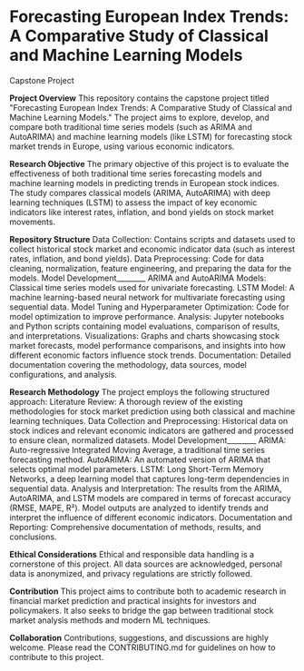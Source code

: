 # Forecasting European Index Trends: A Comparative Study of Classical and Machine Learning Models
Capstone Project

**Project Overview**
This repository contains the capstone project titled "Forecasting European Index Trends: A Comparative Study of Classical and Machine Learning Models." The project aims to explore, develop, and compare both traditional time series models (such as ARIMA and AutoARIMA) and machine learning models (like LSTM) for forecasting stock market trends in Europe, using various economic indicators.

**Research Objective**
The primary objective of this project is to evaluate the effectiveness of both traditional time series forecasting models and machine learning models in predicting trends in European stock indices. The study compares classical models (ARIMA, AutoARIMA) with deep learning techniques (LSTM) to assess the impact of key economic indicators like interest rates, inflation, and bond yields on stock market movements.

**Repository Structure**
Data Collection: Contains scripts and datasets used to collect historical stock market and economic indicator data (such as interest rates, inflation, and bond yields).
Data Preprocessing: Code for data cleaning, normalization, feature engineering, and preparing the data for the models.
Model Development________
ARIMA and AutoARIMA Models: Classical time series models used for univariate forecasting.
LSTM Model: A machine learning-based neural network for multivariate forecasting using sequential data.
Model Tuning and Hyperparameter Optimization: Code for model optimization to improve performance.
Analysis: Jupyter notebooks and Python scripts containing model evaluations, comparison of results, and interpretations.
Visualizations: Graphs and charts showcasing stock market forecasts, model performance comparisons, and insights into how different economic factors influence stock trends.
Documentation: Detailed documentation covering the methodology, data sources, model configurations, and analysis.

**Research Methodology**
The project employs the following structured approach:
Literature Review: A thorough review of the existing methodologies for stock market prediction using both classical and machine learning techniques.
Data Collection and Preprocessing: Historical data on stock indices and relevant economic indicators are gathered and processed to ensure clean, normalized datasets.
Model Development________
ARIMA: Auto-regressive Integrated Moving Average, a traditional time series forecasting method.
AutoARIMA: An automated version of ARIMA that selects optimal model parameters.
LSTM: Long Short-Term Memory Networks, a deep learning model that captures long-term dependencies in sequential data.
Analysis and Interpretation: The results from the ARIMA, AutoARIMA, and LSTM models are compared in terms of forecast accuracy (RMSE, MAPE, R²). Model outputs are analyzed to identify trends and interpret the influence of different economic indicators.
Documentation and Reporting: Comprehensive documentation of methods, results, and conclusions.

**Ethical Considerations**
Ethical and responsible data handling is a cornerstone of this project. All data sources are acknowledged, personal data is anonymized, and privacy regulations are strictly followed.

**Contribution**
This project aims to contribute both to academic research in financial market prediction and practical insights for investors and policymakers. It also seeks to bridge the gap between traditional stock market analysis methods and modern ML techniques.

**Collaboration**
Contributions, suggestions, and discussions are highly welcome. Please read the CONTRIBUTING.md for guidelines on how to contribute to this project.
